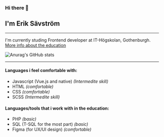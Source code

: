 ### Hi there 👋
## I'm Erik Sävström
---
I'm currently studing Frontend developer at IT-Högskolan, Gothenburgh.
[More info about the education](https://www.iths.se/courses/frontend/)


![Anurag's GitHub stats](https://github-readme-stats.vercel.app/api?username=JerkaSav&show_icons=true&theme=radical)

---
#### Languages i feel comfortable with:
- Javascript (Vue.js and native) *(Intermedite skill)*
- HTML *(comfortable)*
- CSS  *(comfortable)*
- SCSS *(Intermedite skill)*


#### Languages/tools that i work with in the education:
- PHP *(basic)*
- SQL (T-SQL for the most part) *(basic)*
- Figma (for UX/UI design) *(comfortable)*
